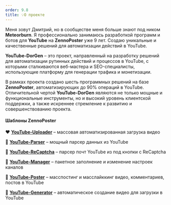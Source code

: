 ```yaml
---
order: 9.8
title: 💡О проекте
---
```


Меня зовут Дмитрий, но в сообществе меня больше знают под ником **Meteorburn**. Я профессионально занимаюсь разработкой программ и ботов для **YouTube** на **ZennoPoster** уже 9 лет. Cоздаю уникальные и качественные решений для автоматизации действий в YouTube.

**YouTube-DorGen** – это проект, направленный на разработку решений для автоматизации рутинных действий и процессов в YouTube, с которыми сталкиваются веб-мастера и SEO-специалисты, использующие платформу для генерации трафика и монетизации.

В рамках проекта создано шесть программных решений на базе **ZennoPoster**, автоматизирующих до 90% операций в YouTube. Отличительной чертой **YouTube-DorGen** являются не только мощные и функциональные инструменты, но и высокий уровень клиентской поддержки, а также искреннее стремление к развитию и совершенствованию проекта.

#### Шаблоны ZennoPoster

❤️ [**YouTube-Uploader**](https://zennolab.com/discussion/threads/youtube-uploader-v4-5-1-massovaja-avtomatizirovannaja-zagruzka-video-v-youtube.35333/) – массовая автоматизированная загрузка видео

💛 [**YouTube-Parser**](https://zennolab.com/discussion/threads/youtube-parser-v5-0-moschnyj-parser-dannyx-youtube.40158/?roistat_visit=1041982) – мощный парсер данных из YouTube

🩵 [**YouTube-ReCaptcha**](https://zenno.club/discussion/threads/youtube-emails-1-0-7-parser-pocht-youtube-iz-pod-knopki-s-recaptcha.121812/) – парсер почт YouTube из под кнопки с ReCaptcha

💚 [**YouTube-Manager**](https://zennolab.com/discussion/threads/youtube-manager-v3-3-0-udobnoe-upravlenie-mnozhestvom-kanalov-youtube.45226) – пакетное заполнение и изменение настроек каналов

💙 [**YouTube-Poster**](https://zenno.club/discussion/threads/youtube-poster-v5-1-0-posting-kommentariev-i-lajkov-v-youtube.53139/) – масспостинг и масслайккинг видео, комментариев, постов в YouTube

🧡 [**YouTube-Generator**](https://zenno.club/discussion/threads/youtube-generator-v1-4-5-generacija-kontenta-dlja-youtube-bez-navykov-montazha.60726/) – автоматическое создание видео для загрузки в YouTube